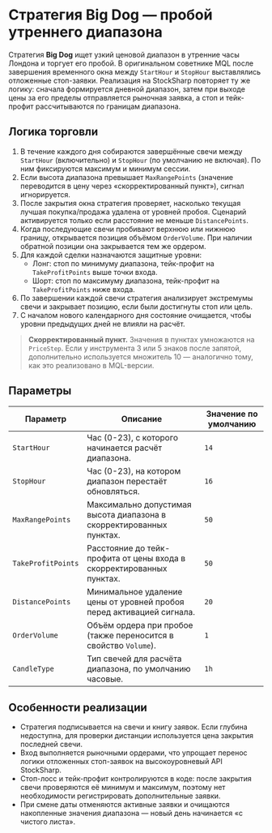 # Стратегия Big Dog — пробой утреннего диапазона

Стратегия **Big Dog** ищет узкий ценовой диапазон в утренние часы Лондона и торгует его пробой. В оригинальном советнике MQL после завершения временного окна между `StartHour` и `StopHour` выставлялись отложенные стоп-заявки. Реализация на StockSharp повторяет ту же логику: сначала формируется дневной диапазон, затем при выходе цены за его пределы отправляется рыночная заявка, а стоп и тейк-профит рассчитываются по границам диапазона.

## Логика торговли

1. В течение каждого дня собираются завершённые свечи между `StartHour` (включительно) и `StopHour` (по умолчанию не включая). По ним фиксируются максимум и минимум сессии.
2. Если высота диапазона превышает `MaxRangePoints` (значение переводится в цену через «скорректированный пункт»), сигнал игнорируется.
3. После закрытия окна стратегия проверяет, насколько текущая лучшая покупка/продажа удалена от уровней пробоя. Сценарий активируется только если расстояние не меньше `DistancePoints`.
4. Когда последующие свечи пробивают верхнюю или нижнюю границу, открывается позиция объёмом `OrderVolume`. При наличии обратной позиции она закрывается тем же ордером.
5. Для каждой сделки назначаются защитные уровни:
   - Лонг: стоп по минимуму диапазона, тейк-профит на `TakeProfitPoints` выше точки входа.
   - Шорт: стоп по максимуму диапазона, тейк-профит на `TakeProfitPoints` ниже входа.
6. По завершении каждой свечи стратегия анализирует экстремумы свечи и закрывает позицию, если были достигнуты стоп или цель.
7. С началом нового календарного дня состояние очищается, чтобы уровни предыдущих дней не влияли на расчёт.

> **Скорректированный пункт.** Значения в пунктах умножаются на `PriceStep`. Если у инструмента 3 или 5 знаков после запятой, дополнительно используется множитель 10 — аналогично тому, как это реализовано в MQL-версии.

## Параметры

| Параметр | Описание | Значение по умолчанию |
|----------|----------|-----------------------|
| `StartHour` | Час (0-23), с которого начинается расчёт диапазона. | `14` |
| `StopHour` | Час (0-23), на котором диапазон перестаёт обновляться. | `16` |
| `MaxRangePoints` | Максимально допустимая высота диапазона в скорректированных пунктах. | `50` |
| `TakeProfitPoints` | Расстояние до тейк-профита от цены входа в скорректированных пунктах. | `50` |
| `DistancePoints` | Минимальное удаление цены от уровней пробоя перед активацией сигнала. | `20` |
| `OrderVolume` | Объём ордера при пробое (также переносится в свойство `Volume`). | `1` |
| `CandleType` | Тип свечей для расчёта диапазона, по умолчанию часовые. | `1h` |

## Особенности реализации

- Стратегия подписывается на свечи и книгу заявок. Если глубина недоступна, для проверки дистанции используется цена закрытия последней свечи.
- Вход выполняется рыночными ордерами, что упрощает перенос логики отложенных стоп-заявок на высокоуровневый API StockSharp.
- Стоп-лосс и тейк-профит контролируются в коде: после закрытия свечи проверяются её минимум и максимум, поэтому нет необходимости регистрировать дополнительные заявки.
- При смене даты отменяются активные заявки и очищаются накопленные значения диапазона — новый день начинается «с чистого листа».

